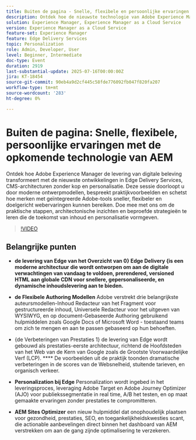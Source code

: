 ```yaml
---
title: Buiten de pagina - Snelle, flexibele en persoonlijke ervaringen met de nieuwe AEM-technologie
description: Ontdek hoe de nieuwste technologie van Adobe Experience Manager - Edge Delivery Services, CMS zonder kop en personalisatie - snellere, flexibele en schaalbare digitale ervaringen mogelijk maakt.
solution: Experience Manager, Experience Manager as a Cloud Service
version: Experience Manager as a Cloud Service
feature-set: Experience Manager
feature: Edge Delivery Services
topic: Personalization
role: Admin, Developer, User
level: Beginner, Intermediate
doc-type: Event
duration: 2919
last-substantial-update: 2025-07-16T00:00:00Z
jira: KT-18454
source-git-commit: 90eb4a9d2cf445c58fde776092fb047f820fa207
workflow-type: tm+mt
source-wordcount: '283'
ht-degree: 0%

---
```



# Buiten de pagina: Snelle, flexibele, persoonlijke ervaringen met de opkomende technologie van AEM

Ontdek hoe Adobe Experience Manager de levering van digitale beleving transformeert met de nieuwste ontwikkelingen in Edge Delivery Services, CMS-architecturen zonder kop en personalisatie. Deze sessie doorloopt u door moderne ontwerpmodellen, bespreekt praktijkvoorbeelden en schetst hoe merken met geïntegreerde Adobe-tools sneller, flexibeler en doelgericht webervaringen kunnen bereiken. Doe mee met ons om de praktische stappen, architectonische inzichten en beproefde strategieën te leren die de toekomst van inhoud en personalisatie vormgeven.

>[!VIDEO](https://video.tv.adobe.com/v/3464537/?learn=on&enablevpops)

## Belangrijke punten

* **de levering van Edge van het Overzicht van 0} Edge Delivery {is een moderne architectuur die wordt ontworpen om aan de digitale verwachtingen van vandaag te voldoen, prerendered, versioned HTML aan globale CDN voor snellere, gepersonaliseerde, en dynamische inhoudslevering aan te bieden.**

* **de Flexibele Authoring Modellen** Adobe verstrekt drie belangrijkste auteursmodellen-Inhoud Redacteur van het Fragment voor gestructureerde inhoud, Universele Redacteur voor het uitgeven van WYSIWYG, en op document-Gebaseerde Authoring gebruikend hulpmiddelen zoals Google Docs of Microsoft Word - toestaand teams om zich te mengen en aan te passen gebaseerd op hun behoeften.

* {de Verbeteringen van Prestaties 1} de levering van Edge wordt gebouwd als prestaties-eerste architectuur, richtend de Hoofdsteden van het Web van de Kern van Google zoals de Grootste Voorwaardelijke Verf (LCP). **** De voorbeelden uit de praktijk toonden dramatische verbeteringen in de scores van de Websnelheid, stuitende tarieven, en organisch verkeer.

* **Personalization bij Edge** Personalization wordt ingebed in het leveringsproces, leveraging Adobe Target en Adobe Journey Optimizer (AJO) voor publiekssegmentatie in real time, A/B het testen, en op maat gemaakte ervaringen zonder prestaties te compromitteren.

* **AEM Sites Optimizer** een nieuw hulpmiddel dat onophoudelijk plaatsen voor gezondheid, prestaties, SEO, en toegankelijkheidskwesties scant, die actionable aanbevelingen direct binnen het dashboard van AEM verstrekken om aan de gang zijnde optimalisering te verzekeren.

